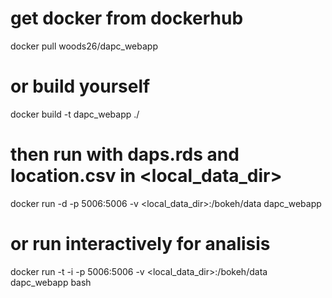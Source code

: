 # get docker from dockerhub
docker pull woods26/dapc_webapp

# or build yourself
docker build -t dapc_webapp ./

# then run with daps.rds and location.csv in <local_data_dir>
docker run -d -p 5006:5006 -v <local_data_dir>:/bokeh/data dapc_webapp

# or run interactively for analisis
docker run -t -i -p 5006:5006 -v <local_data_dir>:/bokeh/data dapc_webapp bash